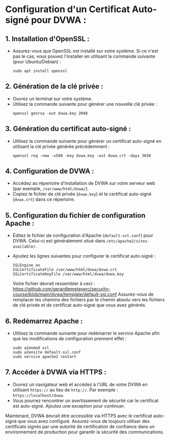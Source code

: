 # Configuration d'un Certificat Auto-signé pour DVWA :

## 1. Installation d'OpenSSL :
   - Assurez-vous que OpenSSL est installé sur votre système. Si ce n'est pas le cas, vous pouvez l'installer en utilisant la commande suivante (pour Ubuntu/Debian) :
     ```
     sudo apt install openssl
     ```

## 2. Génération de la clé privée :
   - Ouvrez un terminal sur votre système.
   - Utilisez la commande suivante pour générer une nouvelle clé privée :
     ```
     openssl genrsa -out dvwa.key 2048
     ```

## 3. Génération du certificat auto-signé :
   - Utilisez la commande suivante pour générer un certificat auto-signé en utilisant la clé privée générée précédemment :
     ```
     openssl req -new -x509 -key dvwa.key -out dvwa.crt -days 3650
     ```

## 4. Configuration de DVWA :
   - Accédez au répertoire d'installation de DVWA sur votre serveur web (par exemple, `/var/www/html/dvwa/`).
   - Copiez le fichier de clé privée (`dvwa.key`) et le certificat auto-signé (`dvwa.crt`) dans ce répertoire.

## 5. Configuration du fichier de configuration Apache :
   - Éditez le fichier de configuration d'Apache (`default-ssl.conf`) pour DVWA. Celui-ci est généralement situé dans `/etc/apache2/sites-available/`.
   - Ajoutez les lignes suivantes pour configurer le certificat auto-signé :
     ```
     SSLEngine on
     SSLCertificateFile /var/www/html/dvwa/dvwa.crt
     SSLCertificateKeyFile /var/www/html/dvwa/dvwa.key
     ```

     Votre fichier devrait ressembler à ceci : https://github.com/gerardlemetayerc/security-course/blob/main/dvwa/template/default-ssl.conf
   Assurez-vous de remplacer les chemins des fichiers par le chemin absolu vers les fichiers de clé privée et de certificat auto-signé que vous avez générés.

## 6. Redémarrez Apache :
   - Utilisez la commande suivante pour redémarrer le service Apache afin que les modifications de configuration prennent effet :
     ```
     sudo a2enmod ssl
     sudo a2ensite default-ssl.conf
     sudo service apache2 restart
     ```

## 7. Accéder à DVWA via HTTPS :
   - Ouvrez un navigateur web et accédez à l'URL de votre DVWA en utilisant `https://` au lieu de `http://`. Par exemple : `https://localhost/dvwa`.
   - Vous pourrez rencontrer un avertissement de sécurité car le certificat est auto-signé. Ajoutez une exception pour continuer.

Maintenant, DVWA devrait être accessible via HTTPS avec le certificat auto-signé que vous avez configuré. Assurez-vous de toujours utiliser des certificats signés par une autorité de certification de confiance dans un environnement de production pour garantir la sécurité des communications.
